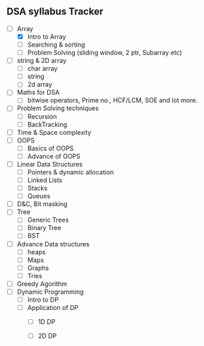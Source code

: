 
## DSA syllabus Tracker

- [ ] Array
    - [x] Intro to Array
    - [ ] Searching & sorting 
    - [ ] Problem Solving (sliding window, 2 ptr, Subarray etc)
- [ ] string & 2D array
    - [ ] char array
    - [ ] string
    - [ ] 2d array
- [ ] Maths for DSA
    - [ ] bitwise operators, Prime no., HCF/LCM, SOE and lot more.
- [ ] Problem Solving techniques 
    - [ ] Recursion
    - [ ]  BackTracking
- [ ] Time & Space complexity
- [ ] OOPS
    - [ ] Basics of OOPS 
    - [ ] Advance of OOPS 
- [ ] Linear Data Structures 
    - [ ] Pointers & dynamic allocation
    - [ ] Linked Lists
    - [ ] Stacks
    - [ ] Queues
- [ ] D&C, Bit masking
- [ ] Tree
    - [ ] Generic Trees
    - [ ] Binary Tree
    - [ ] BST 
- [ ] Advance Data structures 
    - [ ] heaps
    - [ ] Maps
    - [ ] Graphs
    - [ ] Tries
- [ ] Greedy Agorithm
- [ ] Dynamic Programming
    - [ ] Intro to DP
    - [ ] Application of DP 
        - [ ] 1D DP
        - [ ] 2D DP



